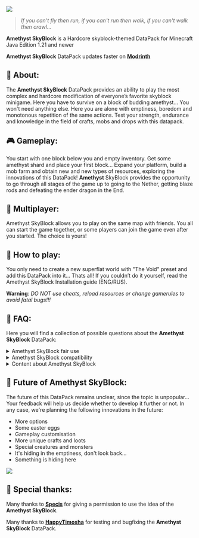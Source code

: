 ![](https://github.com/user-attachments/assets/1b4a0d19-e27e-4b1f-9f6a-1a39bb5ee1b2)

> *If you can't fly then run, if you can't run then walk, if you can't walk then crawl...*

**Amethyst SkyBlock** is a Hardcore skyblock-themed DataPack for Minecraft Java Edition 1.21 and newer

**Amethyst SkyBlock** DataPack updates faster on [**Modrinth**](https://modrinth.com/datapack/amethyst-skyblock)

## 🦑 About:
The **Amethyst SkyBlock** DataPack provides an ability to play the most complex and hardcore modification of everyone’s favorite skyblock minigame. Here you have to survive on a block of budding amethyst... You won't need anything else. Here you are alone with emptiness, boredom and monotonous repetition of the same actions. Test your strength, endurance and knowledge in the field of crafts, mobs and drops with this datapack.

## 🎮 Gameplay:
You start with one block below you and empty inventory. Get some amethyst shard and place your first block... Expand your platform, build a mob farm and obtain new and new types of resources, exploring the innovations of this DataPack! **Amethyst** SkyBlock provides the opportunity to go through all stages of the game up to going to the Nether, getting blaze rods and defeating the ender dragon in the End.

## 🌺 Multiplayer:
Amethyst SkyBlock allows you to play on the same map with friends. You all can start the game together, or some players can join the game even after you started. The choice is yours!

## 📜 How to play:
You only need to create a new superflat world with "The Void" preset and add this DataPack into it... Thats all! If you couldn’t do it yourself, read the Amethyst SkyBlock Installation guide (ENG/RUS).

**Warning**: _DO NOT use cheats, reload resources or change gamerules to avoid fatal bugs!!!_

## 🎫 FAQ:

Here you will find a collection of possible questions about the **Amethyst SkyBlock** DataPack:

<details>
<summary>Amethyst SkyBlock fair use</summary>

You can play with the DataPack, publish content about it, but you cannot re-upload exact copies of this DataPack to other platforms without writing about authorship, impersonate me or any of the creators, or do anything that violates the [**MIT license**](https://opensource.org/license/mit).

</details>

<details>
<summary>Amethyst SkyBlock compatibility</summary>

**Amethyst SkyBlock** is compatible with most client-side mods. But we cannot guarantee that during the survival with this datapack, you will be able to get all the resources from the mods or that everything will work correctly.

</details>

<details>
<summary>Content about Amethyst SkyBlock</summary>

You can freely write posts, post screenshots or upload videos about this DataPack on a variety of platforms such as Instagram, Facebook, X, YouTube and any others. If possible, write somewhere an authorship or a link to the original page on [**Modrinth**](https://modrinth.com/datapack/amethyst-skyblock) or [**GitHub**](https://github.com/Ko3leta/Amethyst-SkyBlock).

</details>

## 🧭 Future of Amethyst SkyBlock:
The future of this DataPack remains unclear, since the topic is unpopular... Your feedback will help us decide whether to develop it further or not. In any case, we're planning the following innovations in the future:

- More options
- Some easter eggs
- Gameplay customisation
- More unique crafts and loots
- Special creatures and monsters
- It's hiding in the emptiness, don't look back...
- Something is hiding here

![](https://github.com/user-attachments/assets/9cd1d4f8-060d-4c19-a03a-ef5650be683c)


## 💖 Special thanks:
Many thanks to [**Specis**](https://www.youtube.com/@specis7524) for giving a permission to use the idea of the **Amethyst SkyBlock**.

Many thanks to [**HappyTimosha**](https://discord.com/users/842623861254127637) for testing and bugfixing the **Amethyst SkyBlock** DataPack.
